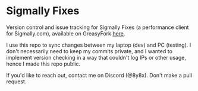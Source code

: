 # Sigmally Fixes
Version control and issue tracking for Sigmally Fixes (a performance client for Sigmally.com), available on GreasyFork
[here](https://greasyfork.org/en/scripts/483587).

I use this repo to sync changes between my laptop (dev) and PC (testing).
I don't necessarily need to keep my commits private, and I wanted to implement version checking in a way that couldn't
log IPs or other usage, hence I made this repo public.

If you'd like to reach out, contact me on Discord (@8y8x). Don't make a pull request.
